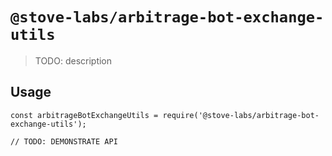 # `@stove-labs/arbitrage-bot-exchange-utils`

> TODO: description

## Usage

```
const arbitrageBotExchangeUtils = require('@stove-labs/arbitrage-bot-exchange-utils');

// TODO: DEMONSTRATE API
```
